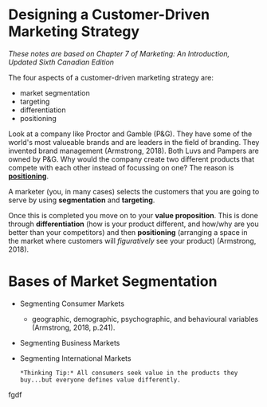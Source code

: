# Designing a Customer-Driven Marketing Strategy
*These notes are based on Chapter 7 of Marketing: An Introduction, Updated Sixth Canadian Edition*

The four aspects of a customer-driven marketing strategy are:
* market segmentation
* targeting
* differentiation
* positioning

Look at a company like Proctor and Gamble (P&G). They have some of the world's most valueable brands and are leaders in the field of branding. They invented brand management (Armstrong, 2018). Both Luvs and Pampers are owned by P&G. Why would the company create two different products that compete with each other instead of focussing on one? The reason is **<a href="https://en.wikipedia.org/wiki/Positioning_(marketing)">positioning</a>**.

A marketer (you, in many cases) selects the customers that you are going to serve by using **segmentation** and **targeting**.

Once this is completed you move on to your **value proposition**. This is done through **differentiation** (how is your product different, and how/why are you better than your competitors) and then **positioning** (arranging a space in the market where customers will *figuratively* see your product) (Armstrong, 2018).

# Bases of Market Segmentation

* Segmenting Consumer Markets
  * geographic, demographic, psychographic, and behavioural variables (Armstrong, 2018, p.241).
* Segmenting Business Markets
* Segmenting International Markets


   `*Thinking Tip:* All consumers seek value in the products they buy...but everyone defines value differently.`
   
fgdf
